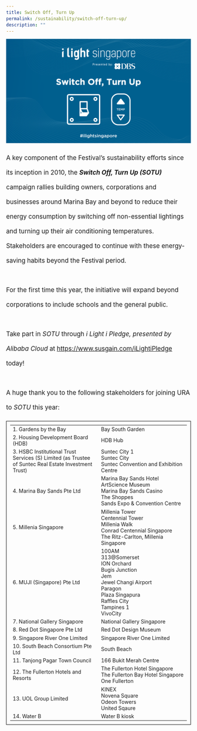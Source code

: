 ```yaml
---
title: Switch Off, Turn Up
permalink: /sustainability/switch-off-turn-up/
description: ""
---
```

![](/images/Sustainability/ilight%20switch%20off%20turn%20up%20(1)-03.png)
<p style="font-size:17px; line-height:40px">A key component of the Festival’s sustainability efforts since its inception in 2010, the <b><i>Switch Off, Turn Up (SOTU)</i></b> campaign rallies building owners, corporations and businesses around Marina Bay and beyond to reduce their energy consumption by switching off non-essential lightings and turning up their air conditioning temperatures. Stakeholders are encouraged to continue with these energy-saving habits beyond the Festival period.
<br><br>
For the first time this year, the initiative will expand beyond corporations to include schools and the general public. 
<br><br>
Take part in <i>SOTU</i> through <i>i Light i Pledge, presented by Alibaba Cloud</i> at <a target="_blank" href="https://www.susgain.com/iLightiPledge">https://www.susgain.com/iLightiPledge</a> today!
<br><br>
A huge thank you to the following stakeholders for joining URA to&nbsp;<i>SOTU</i> this year:<br>
</p><p></p><table style="width:100%; border:1px solid black; border-collapse:collapse; padding:10px">
<tbody>
	<tr><td style="width:50%">
		1. Gardens by the Bay</td><td style="width:50%"> Bay South Garden</td></tr>
	<tr><td style="width:50%">2. Housing Development Board (HDB)</td><td style="width:50%">HDB Hub</td></tr>
	<tr><td style="width:50%">3. HSBC Institutional Trust Services (S) Limited
		(as Trustee of Suntec Real Estate Investment Trust)</td><td style="width:50%">Suntec City 1<br>Suntec City<br>Suntec Convention and Exhibition Centre</td></tr>
	<tr><td style="width:50%">4. Marina Bay Sands Pte Ltd</td><td style="width:50%">Marina Bay Sands Hotel<br>ArtScience Museum<br>Marina Bay Sands Casino<br>The Shoppes<br>Sands Expo &amp; Convention Centre</td></tr>
	<tr><td style="width:50%">5. Millenia Singapore</td><td style="width:50%">Millenia Tower<br>Centennial Tower<br>Millenia Walk<br>Conrad Centennial Singapore<br>The Ritz-Carlton, Millenia Singapore</td></tr>
	<tr><td style="width:50%">6. MUJI (Singapore) Pte Ltd</td><td style="width:50%">100AM<br>313@Somerset<br>ION Orchard<br>Bugis Junction<br>Jem<br>Jewel Changi Airport<br>Paragon<br>Plaza Singapura<br>Raffles City<br>Tampines 1<br>VivoCity</td></tr>
	<tr><td style="width:50%">7. National Gallery Singapore</td><td style="width:50%">National Gallery Singapore</td></tr>
	<tr><td style="width:50%">8. Red Dot Singapore Pte Ltd</td><td style="width:50%">Red Dot Design Museum</td></tr>
	<tr><td style="width:50%">9. Singapore River One Limited</td><td style="width:50%">Singapore River One Limited</td></tr>
	<tr><td style="width:50%">10. South Beach Consortium Pte Ltd</td><td style="width:50%">South Beach</td></tr>
	<tr><td style="width:50%">11. Tanjong Pagar Town Council</td><td style="width:50%">166 Bukit Merah Centre</td></tr>
	<tr><td style="width:50%">12. The Fullerton Hotels and Resorts</td><td style="width:50%">The Fullerton Hotel Singapore<br>The Fullerton Bay Hotel Singapore<br>One Fullerton</td></tr>
	<tr><td style="width:50%">13. UOL Group Limited</td><td style="width:50%">KINEX<br>Novena Square<br>Odeon Towers<br>United Sqaure</td></tr>
	<tr><td style="width:50%">14. Water B</td><td style="width:50%">Water B kiosk</td></tr>
</tbody></table><p></p>